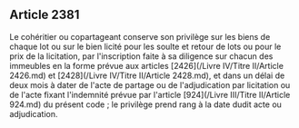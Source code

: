 Article 2381
----
Le cohéritier ou copartageant conserve son privilège sur les biens de chaque lot
ou sur le bien licité pour les soulte et retour de lots ou pour le prix de la
licitation, par l'inscription faite à sa diligence sur chacun des immeubles en
la forme prévue aux articles [2426](/Livre IV/Titre II/Article 2426.md) et [2428](/Livre IV/Titre II/Article 2428.md), et dans un délai de deux mois à dater
de l'acte de partage ou de l'adjudication par licitation ou de l'acte fixant
l'indemnité prévue par l'article [924](/Livre III/Titre II/Article 924.md) du présent code ; le privilège prend rang à
la date dudit acte ou adjudication.
